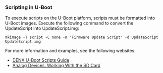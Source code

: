 ### Scripting in U-Boot
To execute scripts on the U-Boot platform, scripts must be formatted into U-Boot images. Execute the following command to convert the UpdateScript into UpdateScript.img:
	
	mkimage -T script -C none -n 'Firmware Update Script' -d UpdateScript UpdateScript.img

For more information and examples, see the following websites:
* [DENX U-Boot Scripts Guide](http://www.denx.de/wiki/view/DULG/UBootScripts)
* [Analog Devices: Working With the SD Card](https://blackfin.uclinux.org/doku.php?id=bootloaders:u-boot:mmc)
